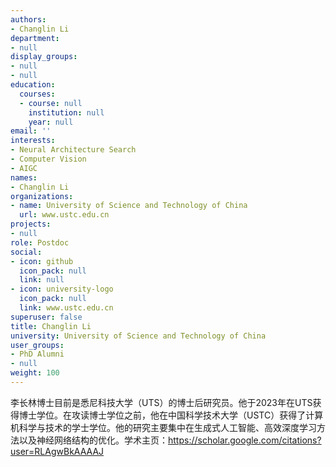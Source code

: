 ```yaml
---
authors:
- Changlin Li
department:
- null
display_groups:
- null
- null
education:
  courses:
  - course: null
    institution: null
    year: null
email: ''
interests:
- Neural Architecture Search
- Computer Vision
- AIGC
names:
- Changlin Li
organizations:
- name: University of Science and Technology of China
  url: www.ustc.edu.cn
projects:
- null
role: Postdoc
social:
- icon: github
  icon_pack: null
  link: null
- icon: university-logo
  icon_pack: null
  link: www.ustc.edu.cn
superuser: false
title: Changlin Li
university: University of Science and Technology of China
user_groups:
- PhD Alumni
- null
weight: 100
---
```


李长林博士目前是悉尼科技大学（UTS）的博士后研究员。他于2023年在UTS获得博士学位。在攻读博士学位之前，他在中国科学技术大学（USTC）获得了计算机科学与技术的学士学位。他的研究主要集中在生成式人工智能、高效深度学习方法以及神经网络结构的优化。学术主页：https://scholar.google.com/citations?user=RLAgwBkAAAAJ
